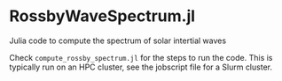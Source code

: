 # RossbyWaveSpectrum.jl
Julia code to compute the spectrum of solar intertial waves

Check `compute_rossby_spectrum.jl` for the steps to run the code. This is typically run on an HPC cluster, see the jobscript file for a Slurm cluster.
